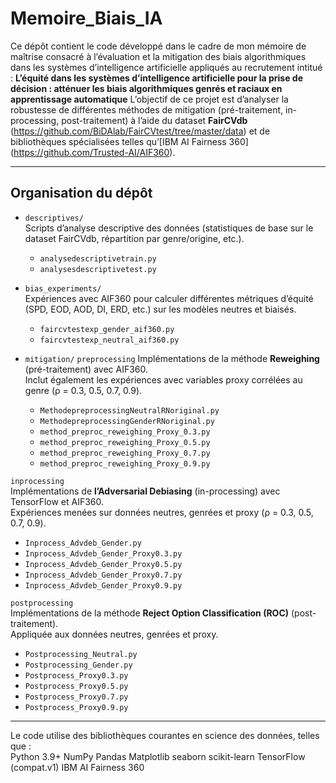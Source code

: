 # Memoire_Biais_IA
Ce dépôt contient le code développé dans le cadre de mon mémoire de maîtrise consacré à l’évaluation et la mitigation des biais algorithmiques dans les systèmes d’intelligence artificielle appliqués au recrutement intitué : **L’équité dans les systèmes d’intelligence artificielle pour la prise de décision : atténuer les biais algorithmiques genrés et raciaux en apprentissage automatique**
L’objectif de ce projet est d’analyser la robustesse de différentes méthodes de mitigation (pré-traitement, in-processing, post-traitement) à l’aide du dataset **FairCVdb** (https://github.com/BiDAlab/FairCVtest/tree/master/data) et de bibliothèques spécialisées telles qu’[IBM AI Fairness 360] (https://github.com/Trusted-AI/AIF360).

---

##  Organisation du dépôt

- `descriptives/`  
  Scripts d’analyse descriptive des données (statistiques de base sur le dataset FairCVdb, répartition par genre/origine, etc.).
  - `analysedescriptivetrain.py`  
  - `analysesdescriptivetest.py`

- `bias_experiments/`  
  Expériences avec AIF360 pour calculer différentes métriques d’équité (SPD, EOD, AOD, DI, ERD, etc.) sur les modèles neutres et biaisés.  
  - `faircvtestexp_gender_aif360.py`  
  - `faircvtestexp_neutral_aif360.py`

- `mitigation/`
  `preprocessing` 
  Implémentations de la méthode **Reweighing** (pré-traitement) avec AIF360.  
  Inclut également les expériences avec variables proxy corrélées au genre (ρ = 0.3, 0.5, 0.7, 0.9).  
  - `MethodepreprocessingNeutralRNoriginal.py`  
  - `MethodepreprocessingGenderRNoriginal.py`  
  - `method_preproc_reweighing_Proxy_0.3.py`  
  - `method_preproc_reweighing_Proxy_0.5.py`  
  - `method_preproc_reweighing_Proxy_0.7.py`  
  - `method_preproc_reweighing_Proxy_0.9.py`  

 `inprocessing`  
  Implémentations de **l’Adversarial Debiasing** (in-processing) avec TensorFlow et AIF360.  
  Expériences menées sur données neutres, genrées et proxy (ρ = 0.3, 0.5, 0.7, 0.9).  
  - `Inprocess_Advdeb_Gender.py`  
  - `Inprocess_Advdeb_Gender_Proxy0.3.py`  
  - `Inprocess_Advdeb_Gender_Proxy0.5.py`  
  - `Inprocess_Advdeb_Gender_Proxy0.7.py`  
  - `Inprocess_Advdeb_Gender_Proxy0.9.py`  

  `postprocessing`  
  Implémentations de la méthode **Reject Option Classification (ROC)** (post-traitement).  
  Appliquée aux données neutres, genrées et proxy.  
  - `Postprocessing_Neutral.py`  
  - `Postprocessing_Gender.py`  
  - `Postprocess_Proxy0.3.py`  
  - `Postprocess_Proxy0.5.py`  
  - `Postprocess_Proxy0.7.py`  
  - `Postprocess_Proxy0.9.py`  

---
Le code utilise des bibliothèques courantes en science des données, telles que :  
Python 3.9+
NumPy
Pandas
Matplotlib
seaborn
scikit-learn
TensorFlow (compat.v1)
IBM AI Fairness 360
